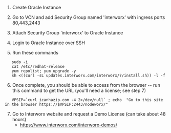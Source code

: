 1. Create Oracle Instance

2. Go to VCN and add Security Group named 'interworx' with ingress ports 80,443,2443

3. Attach Security Group 'interworx' to Oracle Instance

4. Login to Oracle Instance over SSH

5. Run these commands
```
   sudo -i
   cat /etc/redhat-release
   yum repolist; yum upgrade -y
   sh <((curl -sL updates.interworx.com/interworx/7/install.sh)) -l -f
```

6. Once complete, you should be able to access from the browser -- run this command to get the URL (you'll need a license; see step 7)
```
   VPSIP=`curl icanhazip.com -4 2>/dev/null` ; echo  "Go to this site in the browser https://$VPSIP:2443/nodeworx/"
```
7. Go to Interworx website and request a Demo License (can take about 48 hours)
   - https://www.interworx.com/interworx-demos/
